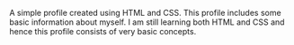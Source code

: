 A simple profile created using HTML and CSS. 
This profile includes some basic information about myself. 
I am still learning both HTML and CSS and hence this profile consists of very basic concepts.